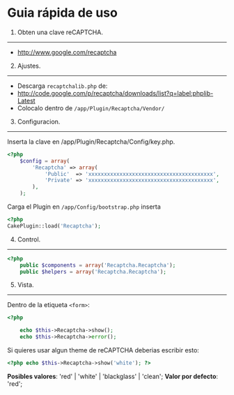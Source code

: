 Guia rápida de uso
================================================================================

1. Obten una clave reCAPTCHA.
--------------------------------------------------------------------------------
 - <http://www.google.com/recaptcha>

2. Ajustes.
--------------------------------------------------------------------------------
 - Descarga `recaptchalib.php` de:
  - <http://code.google.com/p/recaptcha/downloads/list?q=label:phplib-Latest>
 - Colocalo dentro de `/app/Plugin/Recaptcha/Vendor/`


3. Configuracion.
--------------------------------------------------------------------------------
Inserta la clave en /app/Plugin/Recaptcha/Config/key.php.
```php
<?php
	$config = array(
		'Recaptcha' => array(
			'Public'  => 'xxxxxxxxxxxxxxxxxxxxxxxxxxxxxxxxxxxxxxxx',
			'Private' => 'xxxxxxxxxxxxxxxxxxxxxxxxxxxxxxxxxxxxxxxx',
		),
	);
```

Carga el Plugin en `/app/Config/bootstrap.php` inserta

```php
<?php
CakePlugin::load('Recaptcha');
```


4. Control.
--------------------------------------------------------------------------------
```php
<?php
	public $components = array('Recaptcha.Recaptcha');
	public $helpers = array('Recaptcha.Recaptcha');
```

5. Vista.
--------------------------------------------------------------------------------
Dentro de la etiqueta `<form>`:
```php
<?php

	echo $this->Recaptcha->show();
	echo $this->Recaptcha->error();
```
Si quieres usar algun theme de reCAPTCHA deberias escribir esto:
```php
<?php echo $this->Recaptcha->show('white'); ?>
```

**Posibles valores**: 'red' | 'white' | 'blackglass' | 'clean';
**Valor por defecto**: 'red';
